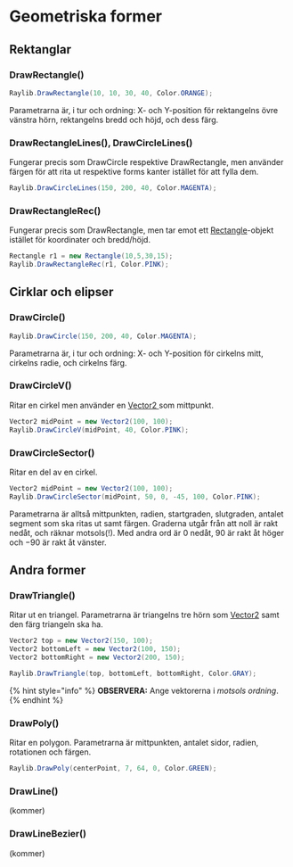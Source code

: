 # Geometriska former

## Rektanglar

### DrawRectangle()

```csharp
Raylib.DrawRectangle(10, 10, 30, 40, Color.ORANGE);
```

Parametrarna är, i tur och ordning: X- och Y-position för rektangelns övre vänstra hörn, rektangelns bredd och höjd, och dess färg.

### DrawRectangleLines(), DrawCircleLines()

Fungerar precis som DrawCircle respektive DrawRectangle, men använder färgen för att rita ut respektive forms kanter istället för att fylla dem.

```csharp
Raylib.DrawCircleLines(150, 200, 40, Color.MAGENTA);
```

### DrawRectangleRec()

Fungerar precis som DrawRectangle, men tar emot ett [Rectangle](rectangle.md)-objekt istället för koordinater och bredd/höjd.

```csharp
Rectangle r1 = new Rectangle(10,5,30,15);
Raylib.DrawRectangleRec(r1, Color.PINK);
```

## Cirklar och elipser

### DrawCircle()

```csharp
Raylib.DrawCircle(150, 200, 40, Color.MAGENTA);
```

Parametrarna är, i tur och ordning: X- och Y-position för cirkelns mitt, cirkelns radie, och cirkelns färg.

### DrawCircleV()

Ritar en cirkel men använder en [Vector2 ](../../grundlaeggande/vektorer-numerics.md#vector2)som mittpunkt.

```csharp
Vector2 midPoint = new Vector2(100, 100);
Raylib.DrawCircleV(midPoint, 40, Color.PINK);
```

### DrawCircleSector()

Ritar en del av en cirkel.

```csharp
Vector2 midPoint = new Vector2(100, 100);
Raylib.DrawCircleSector(midPoint, 50, 0, -45, 100, Color.PINK);
```

Parametrarna är alltså mittpunkten, radien, startgraden, slutgraden, antalet segment som ska ritas ut samt färgen. Graderna utgår från att noll är rakt nedåt, och räknar motsols(!). Med andra ord är 0 nedåt, 90 är rakt åt höger och −90 är rakt åt vänster.

## Andra former

### DrawTriangle()

Ritar ut en triangel. Parametrarna är triangelns tre hörn som [Vector2](../../grundlaeggande/vektorer-numerics.md#vector2) samt den färg triangeln ska ha.

```csharp
Vector2 top = new Vector2(150, 100);
Vector2 bottomLeft = new Vector2(100, 150);
Vector2 bottomRight = new Vector2(200, 150);

Raylib.DrawTriangle(top, bottomLeft, bottomRight, Color.GRAY);
```

{% hint style="info" %}
**OBSERVERA:** Ange vektorerna i _motsols ordning_.
{% endhint %}

### DrawPoly()

Ritar en polygon. Parametrarna är mittpunkten, antalet sidor, radien, rotationen och färgen.

```csharp
Raylib.DrawPoly(centerPoint, 7, 64, 0, Color.GREEN);
```

### DrawLine()

(kommer)

### DrawLineBezier()

(kommer)

